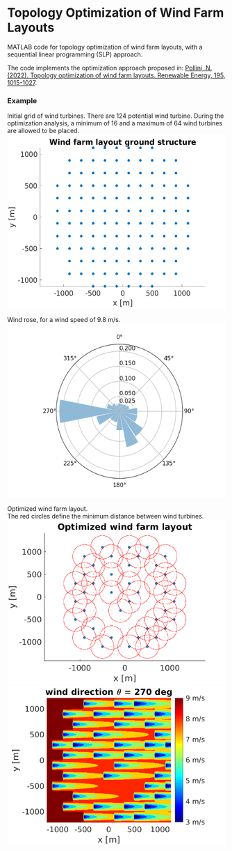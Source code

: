 # Topology Optimization of Wind Farm Layouts   

MATLAB code for topology optimization of wind farm layouts, with a sequential linear programming (SLP) approach.   

The code implements the optimization approach proposed in: [Pollini, N. (2022). Topology optimization of wind farm layouts. Renewable Energy, 195, 1015-1027](https://www.sciencedirect.com/science/article/pii/S0960148122008503).   


         
### Example

Initial grid of wind turbines. There are 124 potential wind turbine. During the optimization analysis, a minimum of 16 and a maximum of 64 wind turbines are allowed to be placed.   
<img src="wind_farm_ground_structure.png" alt="Wind farm ground structure" style="height: 400px;"/>    
   

Wind rose, for a wind speed of 9.8 m/s.    
<img src="wind_rose.png" alt="Wind rose" style="height: 400px;"/>    

Optimized wind farm layout.   
The red circles define the minimum distance between wind turbines.
![Optimized wind farm layout](optimized_wind_farm_layout_slp.png)    
![Wakes in optimized wind farm layout](wind_farm_270_deg_SLP.png)  

